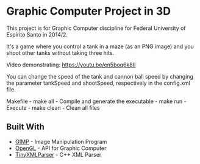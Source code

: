 # Graphic Computer Project in 3D
This project is for Graphic Computer discipline for Federal University of Espírito Santo in 2014/2.

It's a game where you control a tank in a maze (as an PNG image) and you shoot other tanks without taking three hits.

Video demonstrating: https://youtu.be/en5boq6k8II

You can change the speed of the tank and cannon ball speed by changing the parameter tankSpeed and shootSpeed, respectively in the config.xml file.

Makefile
	- make all - Compile and generate the executable
	- make run - Execute 
	- make clean - Clean all files

## Built With

* [GIMP](https://www.gimp.org/) - Image Manipulation Program
* [OpenGL](https://www.opengl.org/) - API for Graphic Computer
* [TinyXMLParser](https://github.com/openframeworks/openFrameworks/blob/master/addons/ofxXmlSettings/libs/tinyxmlparser.cpp) - C++ XML Parser